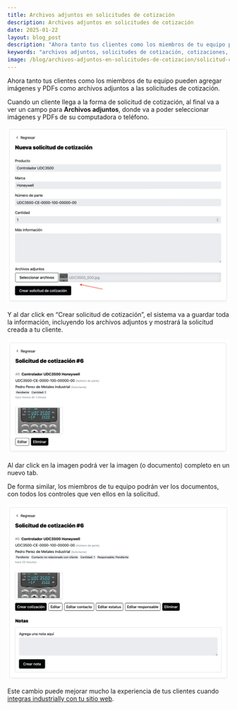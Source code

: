 ```yaml
---
title: Archivos adjuntos en solicitudes de cotización
description: Archivos adjuntos en solicitudes de cotización
date: 2025-01-22
layout: blog_post
description: "Ahora tanto tus clientes como los miembros de tu equipo pueden agregar imágenes y PDFs como archivos adjuntos a las solicitudes de cotización."
keywords: "archivos adjuntos, solicitudes de cotización, cotizaciones, proveedores industriales, Industrially"
image: /blog/archivos-adjuntos-en-solicitudes-de-cotizacion/solicitud-cliente.png
---
```


Ahora tanto tus clientes como los miembros de tu equipo pueden agregar imágenes y PDFs como archivos adjuntos a las solicitudes de cotización.

Cuando un cliente llega a la forma de solicitud de cotización, al final va a ver un campo para **Archivos adjuntos**, donde va a poder seleccionar imágenes y PDFs de su computadora o teléfono.

![Formulario de solicitud de cotización con archivos adjuntos](archivos-adjuntos-en-solicitudes-de-cotizacion/formulario.png)

Y al dar click en “Crear solicitud de cotización”, el sistema va a guardar toda la información, incluyendo los archivos adjuntos y mostrará la solicitud creada a tu cliente.

![Solicitud de cotización creada con archivos adjuntos](archivos-adjuntos-en-solicitudes-de-cotizacion/solicitud-cliente.png)

Al dar click en la imagen podrá ver la imagen (o documento) completo en un nuevo tab.

De forma similar, los miembros de tu equipo podrán ver los documentos, con todos los controles que ven ellos en la solicitud.

![Solicitud de cotización creada con archivos adjuntos](archivos-adjuntos-en-solicitudes-de-cotizacion/solicitud-miembro-equipo.png)

Este cambio puede mejorar mucho la experiencia de tus clientes cuando [integras industrially con tu sitio web](/como-recibir-solicitudes-de-cotizacion-desde-tu-sitio-web.html).
